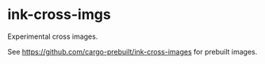 # ink-cross-imgs
Experimental cross images.

See https://github.com/cargo-prebuilt/ink-cross-images for prebuilt images.
